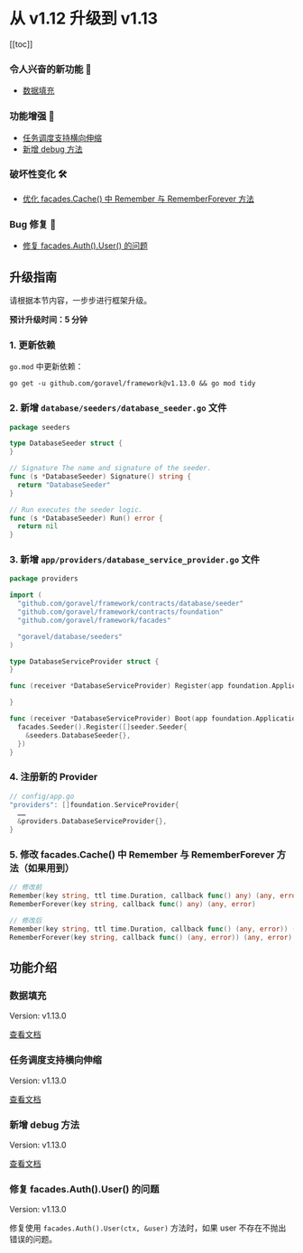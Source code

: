 # 从 v1.12 升级到 v1.13

[[toc]]

### 令人兴奋的新功能 🎉

- [数据填充](#数据填充)

### 功能增强 🚀

- [任务调度支持横向伸缩](#任务调度支持横向伸缩)
- [新增 debug 方法](#新增-debug-方法)

### 破坏性变化 🛠

- [优化 facades.Cache() 中 Remember 与 RememberForever 方法](#5--修改-facades-cache-中-remember-与-rememberforever-方法（如果用到）)

### Bug 修复 🐛

- [修复 facades.Auth().User() 的问题](#修复-facades-auth-user-的问题)

## 升级指南

请根据本节内容，一步步进行框架升级。

**预计升级时间：5 分钟**

### 1. 更新依赖

`go.mod` 中更新依赖：

```
go get -u github.com/goravel/framework@v1.13.0 && go mod tidy
```

### 2. 新增 `database/seeders/database_seeder.go` 文件

```go
package seeders

type DatabaseSeeder struct {
}

// Signature The name and signature of the seeder.
func (s *DatabaseSeeder) Signature() string {
  return "DatabaseSeeder"
}

// Run executes the seeder logic.
func (s *DatabaseSeeder) Run() error {
  return nil
}
```

### 3. 新增 `app/providers/database_service_provider.go` 文件

```go
package providers

import (
  "github.com/goravel/framework/contracts/database/seeder"
  "github.com/goravel/framework/contracts/foundation"
  "github.com/goravel/framework/facades"

  "goravel/database/seeders"
)

type DatabaseServiceProvider struct {
}

func (receiver *DatabaseServiceProvider) Register(app foundation.Application) {

}

func (receiver *DatabaseServiceProvider) Boot(app foundation.Application) {
  facades.Seeder().Register([]seeder.Seeder{
    &seeders.DatabaseSeeder{},
  })
}
```

### 4. 注册新的 Provider

```go
// config/app.go
"providers": []foundation.ServiceProvider{
  ……
  &providers.DatabaseServiceProvider{},
}
```

### 5. 修改 facades.Cache() 中 Remember 与 RememberForever 方法（如果用到）

```go
// 修改前
Remember(key string, ttl time.Duration, callback func() any) (any, error)
RememberForever(key string, callback func() any) (any, error)

// 修改后
Remember(key string, ttl time.Duration, callback func() (any, error)) (any, error)
RememberForever(key string, callback func() (any, error)) (any, error)
```

## 功能介绍

### 数据填充

Version: v1.13.0

[查看文档](../orm/seeding.md)

### 任务调度支持横向伸缩

Version: v1.13.0

[查看文档](../digging-deeper/task-scheduling.md#任务只运行在一台服务器上)

### 新增 debug 方法

Version: v1.13.0

[查看文档](../digging-deeper/helpers.md#debug)

### 修复 facades.Auth().User() 的问题

Version: v1.13.0

修复使用 `facades.Auth().User(ctx, &user)` 方法时，如果 user 不存在不抛出错误的问题。
